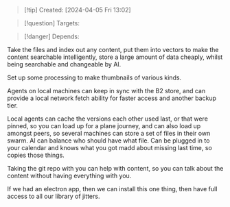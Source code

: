 
>[!tip] Created: [2024-04-05 Fri 13:02]

>[!question] Targets: 

>[!danger] Depends: 

Take the files and index out any content, put them into vectors to make the content searchable intelligently, store a large amount of data cheaply, whilst being searchable and changeable by AI.

Set up some processing to make thumbnails of various kinds.

Agents on local machines can keep in sync with the B2 store, and can provide a local network fetch ability for faster access and another backup tier.

Local agents can cache the versions each other used last, or that were pinned, so you can load up for a plane journey, and can also load up amongst peers, so several machines can store a set of files in their own swarm.  AI can balance who should have what file.  Can be plugged in to your calendar and knows what you got madd about missing last time, so copies those things.

Taking the git repo with you can help with content, so you can talk about the content without having everything with you.

If we had an electron app, then we can install this one thing, then have full access to all our library of jitters.